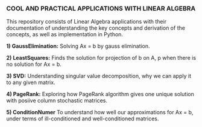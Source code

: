 ### **COOL AND PRACTICAL APPLICATIONS WITH LINEAR ALGEBRA** 

This repository consists of Linear Algebra applications with their documentation of understanding the key concepts and derivation of the concepts, as well as implementation in Python.

**1) GaussElimination:** Solving Ax = b by gauss elimination.

**2) LeastSquares:** Finds the solution for projection of b on A, p when there is no solution for Ax = b.

**3) SVD:** Understanding singular value decomposition, why we can apply it to any given matrix.

**4) PageRank:** Exploring how PageRank algorithm gives one unique solution with posiive column stochastic matrices.

**5) ConditionNumer** To understand how well our approximations for Ax = b, under terms of ill-conditioned and well-conditioned matrices. 
